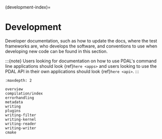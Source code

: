 (development-index)=

# Development

Developer documentation, such as how to update the docs, where the test
frameworks are, who develops the software, and conventions to use when
developing new code can be found in this section.

:::{note}
Users looking for documentation on how to use PDAL's command line applications should look {ref}`here <apps>` and users looking to use the PDAL API in their own applications should look {ref}`here <api>`.
:::

```{toctree}
:maxdepth: 2

overview
compilation/index
errorhandling
metadata
writing
plugins
writing-filter
writing-kernel
writing-reader
writing-writer
cmake
```
